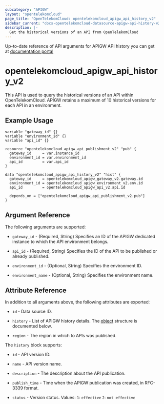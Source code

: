 ```yaml
---
subcategory: "APIGW"
layout: "opentelekomcloud"
page_title: "OpenTelekomCloud: opentelekomcloud_apigw_api_history_v2"
sidebar_current: "docs-opentelekomcloud-datasource-apigw-api-history-v2"
description: |-
  Get the historical versions of an API from OpenTelekomCloud
---
```


Up-to-date reference of API arguments for APIGW API history you can get at
[documentation portal](https://docs.otc.t-systems.com/api-gateway/api-ref/dedicated_gateway_apis_v2/api_management/querying_historical_versions_of_an_api.html)

# opentelekomcloud_apigw_api_history_v2

This API is used to query the historical versions of an API within OpenTelekomCloud.
APIGW retains a maximum of 10 historical versions for each API in an environment.

## Example Usage

```hcl
variable "gateway_id" {}
variable "environment_id" {}
variable "api_id" {}

resource "opentelekomcloud_apigw_api_publishment_v2" "pub" {
  gateway_id     = var.instance_id
  environment_id = var.environment_id
  api_id         = var.api_id
}

data "opentelekomcloud_apigw_api_history_v2" "hist" {
  gateway_id     = opentelekomcloud_apigw_gateway_v2.gateway.id
  environment_id = opentelekomcloud_apigw_environment_v2.env.id
  api_id         = opentelekomcloud_apigw_api_v2.api.id

  depends_on = ["opentelekomcloud_apigw_api_publishment_v2.pub"]
}
```

## Argument Reference

The following arguments are supported:

* `gateway_id` - (Required, String) Specifies an ID of the APIGW dedicated instance to which the API
  environment belongs.

* `api_id` - (Required, String) Specifies the ID of the API to be published or already published.

* `environment_id` - (Optional, String) Specifies the environment ID.

* `environment_name` - (Optional, String) Specifies the environment name.

## Attribute Reference

In addition to all arguments above, the following attributes are exported:

* `id` - Data source ID.

* `history` - List of APIGW history details.
  The [object](#publishment_history) structure is documented below.

* `region` - The region in which to APIs was published.

<a name="publishment_history"></a>
The `history` block supports:

* `id` - API version ID.

* `name` - API version name.

* `description` - The description about the API publication.

* `publish_time` - Time when the APIGW publication was created, in RFC-3339 format.

* `status` - Version status.
  Values:
    `1`: `effective`
    `2`: `not effective`
